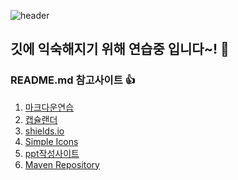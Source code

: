 ![header](https://capsule-render.vercel.app/api?type=slice&color=auto&height=300&section=header&text=Puding%20Jelly&fontSize=90)

## 깃에 익숙해지기 위해 연습중 입니다~! 👋

### README.md 참고사이트 👍

1. [마크다운연습](https://dillinger.io/)
2. [캡슐랜더](https://github.com/kyechan99/capsule-render)
3. [shields.io](https://shields.io/)
4. [Simple Icons](https://simpleicons.org/)
5. [ppt작성사이트](https://prezi.com/)
6. [Maven Repository](https://mvnrepository.com/)

<!-- <img src="https://cdn.pixabay.com/photo/2015/04/01/20/36/pudding-702960__340.jpg" alt="pic" /> -->
















<!--
**PudingJelly/PudingJelly** is a ✨ _special_ ✨ repository because its `README.md` (this file) appears on your GitHub profile.

Here are some ideas to get you started:

- 🔭 I’m currently working on ...
- 🌱 I’m currently learning ...
- 👯 I’m looking to collaborate on ...
- 🤔 I’m looking for help with ...
- 💬 Ask me about ...
- 📫 How to reach me: ...
- 😄 Pronouns: ...
- ⚡ Fun fact: ...
-->
